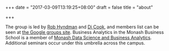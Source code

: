 +++
date = "2017-03-09T13:19:25+08:00"
draft = false
title = "about"

+++

The group is led by [Rob Hyndman](http://robjhyndman.com/hyndsight/) and [Di Cook](http://dicook.org), and members list can be seen at [the Google groups site](https://groups.google.com/forum/#!members/numbats). Business Analytics in the Monash Business School is a member of [Monash Data Science and Business Analytics](http://www.mdsba.net). Additional seminars occur under this umbrella across the campus.
